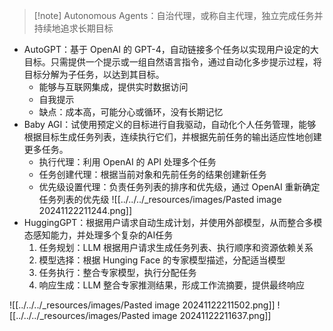 > [!note] Autonomous Agents：自治代理，或称自主代理，独立完成任务并持续地追求长期目标

- AutoGPT：基于 OpenAI 的 GPT-4，自动链接多个任务以实现用户设定的大目标。只需提供一个提示或一组自然语言指令，通过自动化多步提示过程，将目标分解为子任务，以达到其目标。
	- 能够与互联网集成，提供实时数据访问
	- 自我提示
	- 缺点：成本高，可能分心或循环，没有长期记忆
- Baby AGI：试使用预定义的目标进行自我驱动，自动化个人任务管理，能够根据目标生成任务列表，连续执行它们，并根据先前任务的输出适应性地创建更多任务。
	- 执行代理：利用 OpenAI 的 API 处理多个任务
	- 任务创建代理：根据当前对象和先前任务的结果创建新任务
	- 优先级设置代理：负责任务列表的排序和优先级，通过 OpenAI 重新确定任务列表的优先级
![[../../../_resources/images/Pasted image 20241122211244.png]]
- HuggingGPT：根据用户请求自动生成计划，并使用外部模型，从而整合多模态感知能力，并处理多个复杂的AI任务
	1. 任务规划：LLM 根据用户请求生成任务列表、执行顺序和资源依赖关系
	2. 模型选择：根据 Hunging Face 的专家模型描述，分配适当模型
	3. 任务执行：整合专家模型，执行分配任务
	4. 响应生成：LLM 整合专家推测结果，形成工作流摘要，提供最终响应

![[../../../_resources/images/Pasted image 20241122211502.png]]
![[../../../_resources/images/Pasted image 20241122211637.png]]
